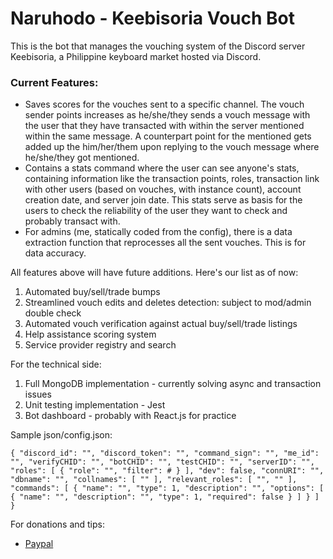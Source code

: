 # Naruhodo - Keebisoria Vouch Bot
This is the bot that manages the vouching system of the Discord server Keebisoria, a Philippine keyboard market hosted via Discord. 

### Current Features:

- Saves scores for the vouches sent to a specific channel. The vouch sender points increases as he/she/they sends a vouch message with the user that they have transacted with within the server mentioned within the same message. A counterpart point for the mentioned gets added up the him/her/them upon replying to the vouch message where he/she/they got mentioned.
- Contains a stats command where the user can see anyone's stats, containing information like the transaction points, roles, transaction link with other users (based on vouches, with instance count), account creation date, and server join date. This stats serve as basis for the users to check the reliability of the user they want to check and probably transact with.
- For admins (me, statically coded from the config), there is a data extraction function that reprocesses all the sent vouches. This is for data accuracy.

All features above will have future additions. Here's our list as of now:

1. Automated buy/sell/trade bumps 
2. Streamlined vouch edits and deletes detection: subject to mod/admin double check
3. Automated vouch verification against actual buy/sell/trade listings
4. Help assistance scoring system
5. Service provider registry and search

For the technical side:

1. Full MongoDB implementation - currently solving async and transaction issues
2. Unit testing implementation - Jest
3. Bot dashboard - probably with React.js for practice

Sample json/config.json:

`
{
  "discord_id": "",
  "discord_token": "",
  "command_sign": "",
  "me_id": "",
  "verifyCHID": "",
  "botCHID": "",
  "testCHID": "",
  "serverID": "",
  "roles": [
    {
      "role": "",
      "filter": #
    }
  ],
  "dev": false,
  "connURI": "",
  "dbname": "",
  "collnames": [
    ""
  ],
  "relevant_roles": [
    "",
    ""
  ],
  "commands": [
    {
      "name": "",
      "type": 1,
      "description": "",
      "options": [
        {
          "name": "",
          "description": "",
          "type": 1,
          "required": false
        }
      ]
    }
  ]
}
`


For donations and tips:
- [Paypal](https://paypal.me/cryzereye)
